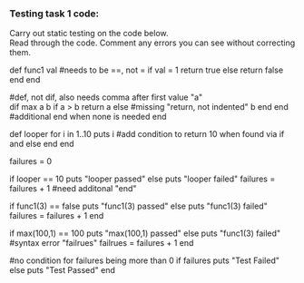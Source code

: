 ### Testing task 1 code:

  Carry out static testing on the code below.  
  Read through the code.  Comment any errors you can see without correcting them.


def func1 val 
#needs to be ==, not =
  if val = 1
  return true
  else
  return false
  end
end
  
#def, not dif, also needs comma after first value "a"  
dif max a b
  if a > b
      return a 
  else
  #missing "return, not indented"
  b
  end 
end 
#additional end when none is needed
end 
  
def looper 
  for i in 1..10
  puts i
  #add condition to return 10 when found via if and else
  end
end
 
failures = 0 
 
if looper == 10 
  puts "looper passed"
else
  puts "looper failed"
  failures = failures + 1
#need additonal "end"
 
  
if func1(3) == false
  puts "func1(3) passed"
else
  puts "func1(3) failed"
  failures = failures + 1
end 
 
  
if max(100,1) == 100 
  puts "max(100,1) passed"
else
  puts "func1(3) failed"
  #syntax error "failrues"
  failrues = failures + 1
end

#no condition for failures being more than 0
if failures 
  puts "Test Failed"
else
  puts "Test Passed"
end



